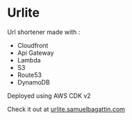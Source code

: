 # Urlite
Url shortener made with :
- Cloudfront
- Api Gateway
- Lambda
- S3
- Route53
- DynamoDB

Deployed using AWS CDK v2

Check it out at [urlite.samuelbagattin.com](https://urlite.samuelbagattin.com)